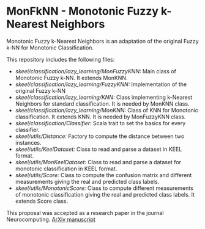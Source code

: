 # MonFkNN - Monotonic Fuzzy k-Nearest Neighbors 

Monotonic Fuzzy k-Nearest Neighbors is an adaptation of the original Fuzzy k-NN for Monotonic Classification. 

This repository includes the following files:
- *skeel/classification/lazy_learning/MonFuzzyKNN:* Main class of Monotonic Fuzzy k-NN. It extends MonKNN.
- *skeel/classification/lazy_learning/FuzzyKNN:* Implementation of the original Fuzzy k-NN 
- *skeel/classification/lazy_learning/KNN:* Class implementing k-Nearest Neighbors for standard classification. It is needed by MonKNN class.
- *skeel/classification/lazy_learning/MonKNN:* Class of KNN for Monotonic classification. It extends KNN. It is needed by MonFuzzyKNN class.
- *skeel/classification/Classifier:* Scala trait to set the basics for every classifier.
- *skeel/utils/Distance:* Factory to compute the distance between two instances.
- *skeel/utils/KeelDataset:* Class to read and parse a dataset in KEEL format.
- *skeel/utils/MonKeelDataset:* Class to read and parse a dataset for monotonic classification in KEEL format.
- *skeel/utils/Score:* Class to compute the confusion matrix and different measurements giving the real and predicted class labels.
- *skeel/utils/MonotonicScore:* Class to compute different measurements of monotonic classification giving the real and predicted class labels. It extends Score class.

This proposal was accepted as a research paper in the journal Neurocomputing.
[ArXiv manuscript](https://arxiv.org/abs/2003.02601)
 
